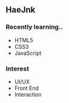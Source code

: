 ## HaeJnk

### Recently learning..
- HTML5
- CSS3
- JavaScript 

### Interest
- UI/UX
- Front End
- Interaction


<!---
HaeJnk/HaeJnk is a ✨ special ✨ repository because its `README.md` (this file) appears on your GitHub profile.
You can click the Preview link to take a look at your changes.
--->
